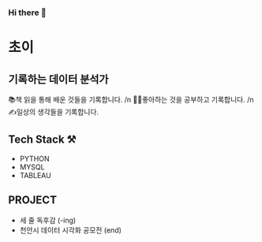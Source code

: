 ### Hi there 👋

# 초이
## 기록하는 데이터 분석가

 📚책 읽을 통해 배운 것들을 기록합니다. /n
👨‍💻좋아하는 것을 공부하고 기록합니다. /n
✍일상의 생각들을 기록합니다.


## Tech Stack ⚒️
- PYTHON
- MYSQL
- TABLEAU


## PROJECT
- 세 줄 독후감 (-ing)
- 천안시 데이터 시각화 공모전 (end)

<!--
**jjeori/jjeori** is a ✨ _special_ ✨ repository because its `README.md` (this file) appears on your GitHub profile.

Here are some ideas to get you started:

- 🔭 I’m currently working on ...
- 🌱 I’m currently learning ...
- 👯 I’m looking to collaborate on ...
- 🤔 I’m looking for help with ...
- 💬 Ask me about ...
- 📫 How to reach me: ...
- 😄 Pronouns: ...
- ⚡ Fun fact: ...
-->
